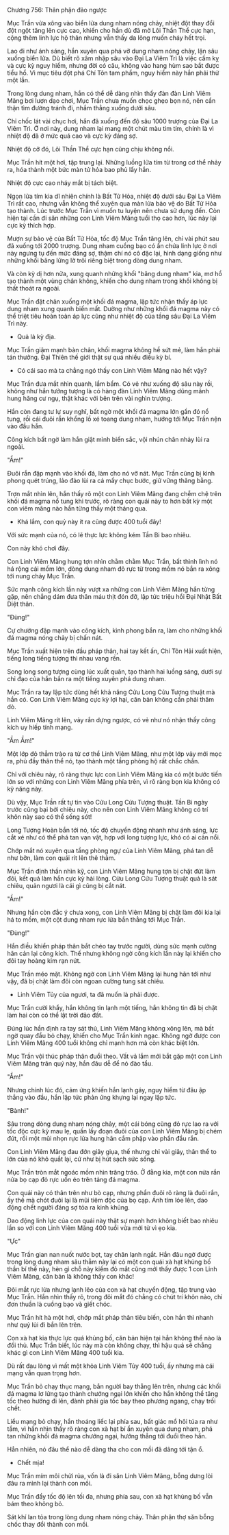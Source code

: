 




Chương 756: Thân phận đảo ngược


Mục Trần vừa xông vào biển lửa dung nham nóng chảy, nhiệt đột thay đổi đột ngột tăng lên cực cao, khiến cho hắn dù đã mở Lôi Thần Thể cực hạn, cộng thêm linh lực hộ thân nhưng vẫn thấy da lông muốn cháy hết trọi.

Lao đi như ánh sáng, hắn xuyên qua phá vỡ dung nham nóng chảy, lặn sâu xuống biển lửa. Dù biết rõ xâm nhập sâu vào Đại La Viêm Trì là việc cấm kỵ và cực kỳ nguy hiểm, nhưng đời có câu, không vào hang hùm sao bắt được tiểu hổ. Vì mục tiêu đột phá Chí Tôn tam phẩm, nguy hiểm này hắn phải thử một lần.

Trong lòng dung nham, hắn có thể dễ dàng nhìn thấy đàn đàn Linh Viêm Mãng bơi lượn dạo chơi, Mục Trần chưa muốn chọc ghẹo bọn nó, nên cẩn thận tìm đường tránh đi, nhắm thẳng xuống dưới sâu.

Chỉ chốc lát vài chục hơi, hắn đã xuống đến độ sâu 1000 trượng của Đại La Viêm Trì. Ở nơi này, dung nham lại mang một chút màu tim tím, chính là vì nhiệt độ đã ở mức quá cao và cực kỳ đáng sợ.

Nhiệt độ cỡ đó, Lôi Thần Thể cực hạn cũng chịu không nổi.

Mục Trần hít một hơi, tập trung lại. Những luồng lửa tím từ trong cơ thể nhảy ra, hóa thành một bức màn tử hỏa bao phủ lấy hắn.

Nhiệt độ cực cao nháy mắt bị tách biệt.

Ngọn lửa tím kia dĩ nhiên chính là Bất Tử Hỏa, nhiệt độ dưới sâu Đại La Viêm Trì rất cao, nhưng vẫn không thể xuyên qua màn lửa bảo vệ do Bất Tử Hỏa tạo thành. Lúc trước Mục Trần vì muốn tu luyện nên chưa sử dụng đến. Còn hiện tại cần đi săn những con Linh Viêm Mãng tuổi thọ cao hơn, lúc này lại cực kỳ thích hợp.

Mượn sự bảo vệ của Bất Tử Hỏa, tốc độ Mục Trần tăng lên, chỉ vài phút sau đã xuống tới 2000 trượng. Dung nham cuồng bạo có ẩn chứa linh lực ở nơi này ngưng tụ đến mức đáng sợ, thậm chí nó cô đặc lại, hình dạng giống như những khối băng lững lờ trôi riêng biệt trong dòng dung nham.

Và còn kỳ dị hơn nữa, xung quanh những khối "băng dung nham" kia, mơ hồ tạo thành một vùng chân không, khiến cho dung nham trong khối không bị thất thoát ra ngoài.

Mục Trần đặt chân xuống một khối đá magma, lập tức nhận thấy áp lực dung nham xung quanh biến mất. Dường như những khối đá magma này có thể triệt tiêu hoàn toàn áp lực cũng như nhiệt độ của tầng sâu Đại La Viêm Trì này.

- Quả là kỳ địa.

Mục Trần giậm mạnh bàn chân, khối magma không hề sứt mẻ, làm hắn phải tán thưởng. Đại Thiên thế giới thật sự quá nhiều điều kỳ bí.

- Có cái sao mà ta chẳng ngó thấy con Linh Viêm Mãng nào hết vậy?

Mục Trần đưa mắt nhìn quanh, lẩm bẩm. Có vẻ như xuống độ sâu này rồi, không như hắn tưởng tượng là có hàng đàn Linh Viêm Mãng dũng mãnh hung hăng cư ngụ, thật khác với bên trên vài nghìn trượng.

Hắn còn đang tư lự suy nghĩ, bất ngờ một khối đá magma lớn gần đó nổ tung, rồi cái đuôi rắn khổng lồ xé toang dung nham, hướng tới Mục Trần nện vào đầu hắn.

Công kích bất ngờ làm hắn giật mình biến sắc, vội nhún chân nhảy lùi ra ngoài.

"Ầm!"

Đuôi rắn đập mạnh vào khối đá, làm cho nó vỡ nát. Mục Trần cũng bị kình phong quét trúng, lảo đảo lùi ra cả mấy chục bước, giữ vững thăng bằng.

Trợn mắt nhìn lên, hắn thấy rõ một con Linh Viêm Mãng đang chễm chệ trên khối đá magma nổ tung khi trước, rõ ràng con quái này to hơn bất kỳ một con viêm mãng nào hắn từng thấy một tháng qua.

- Khá lắm, con quỷ này ít ra cũng được 400 tuổi đây!

Với sức mạnh của nó, có lẽ thực lực không kém Tần Bi bao nhiêu.

Con này khó chơi đây.

Con Linh Viêm Mãng hung tợn nhìn chằm chằm Mục Trần, bất thình lình nó há rộng cái mồm lớn, dòng dung nham đỏ rực từ trong mồm nó bắn ra xông tới nung chảy Mục Trần.

Sức mạnh công kích lần này vượt xa những con Linh Viêm Mãng hắn từng gặp, nên chẳng dám đưa thân máu thịt đón đỡ, lập tức triệu hồi Đại Nhật Bất Diệt thân.

"Đùng!"

Cự chưởng đập mạnh vào công kích, kình phong bắn ra, làm cho những khối đá magma nóng chảy bị chấn nát.

Mục Trần xuất hiện trên đầu pháp thân, hai tay kết ấn, Chí Tôn Hải xuất hiện, tiếng long tiếng tượng thi nhau vang rền.

Song long song tượng cùng lúc xuất quân, tạo thành hai luồng sáng, dưới sự chỉ đạo của hắn bắn ra một tiếng xuyên phá dung nham.

Mục Trần ra tay lập tức dùng hết khả năng Cửu Long Cửu Tượng thuật mà hắn có. Con Linh Viêm Mãng cực kỳ lợi hại, căn bản không cần phải thăm dò.

Linh Viêm Mãng rít lên, vảy rắn dựng ngược, có vẻ như nó nhận thấy công kích uy hiếp tính mạng.

"Ầm Ầm!"

Một lớp đỏ thẫm trào ra từ cơ thể Linh Viêm Mãng, như một lớp vảy mới mọc ra, phủ đầy thân thể nó, tạo thành một tầng phòng hộ rất chắc chắn.

Chỉ với chiêu này, rõ ràng thực lực con Linh Viêm Mãng kia có một bước tiến lớn so với những con Linh Viêm Mãng phía trên, vì rõ ràng bọn kia không có kỹ năng này.

Dù vậy, Mục Trần rất tự tin vào Cửu Long Cửu Tượng thuật. Tần Bi ngày trước cũng bại bởi chiêu này, cho nên con Linh Viêm Mãng không có trí khôn này sao có thể sống sót!

Long Tượng Hoàn bắn tới nó, tốc độ chuyển động nhanh như ánh sáng, lực cắt xé như có thể phá tan vạn vật, hợp với long tượng lực, khó có ai cản nổi.

Chớp mắt nó xuyên qua tầng phòng ngự của Linh Viêm Mãng, phá tan dễ như bỡn, làm con quái rít lên thê thảm.

Mục Trần định thần nhìn kỹ, con Linh Viêm Mãng hung tợn bị chặt đứt làm đôi, kết quả làm hắn cực kỳ hài lòng. Cửu Long Cửu Tượng thuật quả là sát chiêu, quản ngươi là cái gì cũng bị cắt nát.

"Ầm!"

Nhưng hắn còn đắc ý chưa xong, con Linh Viêm Mãng bị chặt làm đôi kia lại há to mồm, một cột dung nham rực lửa bắn thẳng tới Mục Trần.

"Đùng!"

Hắn điều khiển pháp thân bắt chéo tay trước người, dùng sức mạnh cường hãn cản lại công kích. Thế nhưng không ngờ công kích lần này lại khiến cho đôi tay hoàng kim rạn nứt.

Mục Trần méo mặt. Không ngờ con Linh Viêm Mãng lại hung hãn tới như vậy, đã bị chặt làm đôi còn ngoan cường tung sát chiêu.

- Linh Viêm Tủy của ngươi, ta đã muốn là phải được.

Mục Trần cười khẩy, hắn không tin lạnh một tiếng, hắn không tin đã bị chặt làm hai còn có thể lật trời đảo đất.

Đúng lúc hắn định ra tay sát thủ, Linh Viêm Mãng không xông lên, mà bất ngờ quay đầu bỏ chạy, khiến cho Mục Trần kinh ngạc. Không ngờ được con Linh Viêm Mãng 400 tuổi không chỉ mạnh hơn mà còn khác biệt lớn.

Mục Trần vội thúc pháp thân đuổi theo. Vất vả lắm mới bắt gặp một con Linh Viêm Mãng trân quý này, hắn đâu dễ để nó đào tẩu.

"Ầm!"

Nhưng chính lúc đó, cảm ứng khiến hắn lạnh gáy, nguy hiểm từ đâu ập thẳng vào đầu, hắn lập tức phản ứng khựng lại ngay lập tức.

"Bành!"

Sâu trong dòng dung nham nóng chảy, một cái bóng cũng đỏ rực lao ra với tốc độc cực kỳ mau lẹ, quấn lấy đoạn đuôi của con Linh Viêm Mãng bị chém đứt, rồi một mũi nhọn rực lửa hung hãn cắm phập vào phần đầu rắn.

Con Linh Viêm Mãng đau đớn giãy giụa, thế nhưng chỉ vài giây, thân thể to lớn của nó khô quắt lại, cứ như bị hút sạch sức sống.

Mục Trần tròn mắt ngoác mồm nhìn trâng tráo. Ở đằng kia, một con nửa rắn nửa bọ cạp đỏ rực uốn éo trên tảng đá magma.

Con quái này có thân trên như bò cạp, nhưng phần đuôi rõ ràng là đuôi rắn, ấy thế mà chót đuôi lại là mũi tiêm độc của bọ cạp. Ánh tím lóe lên, dao động chết người đáng sợ tỏa ra kinh khủng.

Dao động linh lực của con quái này thật sự mạnh hơn không biết bao nhiêu lần so với con Linh Viêm Mãng 400 tuổi vừa mới tử vì ẹo kia.

"Ực"

Mục Trần gian nan nuốt nước bọt, tay chân lạnh ngắt. Hắn đâu ngờ được trong lòng dung nham sâu thẳm này lại có một con quái xà hạt khủng bố thần bí thế này, hèn gì chỗ này kiếm đỏ mắt cũng mới thấy được 1 con Linh Viêm Mãng, căn bản là không thấy con khác!

Đôi mắt rực lửa nhưng lạnh lẽo của con xà hạt chuyển động, tập trung vào Mục Trần. Hắn nhìn thấy rõ, trong đôi mắt đó chẳng có chút trí khôn nào, chỉ đơn thuần là cuồng bạo và giết chóc.

Mục Trần hít hà một hơi, chớp mắt pháp thân tiêu biến, còn hắn thì nhanh như quỷ lủi đi bắn lên trên.

Con xà hạt kia thực lực quá khủng bố, căn bản hiện tại hắn không thể nào là đối thủ. Mục Trần biết, lúc này mà còn không chạy, thì hậu quả sẽ chẳng khác gì con Linh Viêm Mãng 400 tuổi kia.

Dù rất đau lòng vì mất một khỏa Linh Viêm Tủy 400 tuổi, ấy nhưng mà cái mạng vẫn quan trọng hơn.

Mục Trần bỏ chạy thục mạng, bắn người bay thẳng lên trên, nhưng các khối đá magma lơ lửng tạo thành chướng ngại lớn khiến cho hắn không thể tăng tốc theo hướng đi lên, đành phải gia tốc bay theo phương ngang, chạy trối chết.

Liều mạng bỏ chạy, hắn thoáng liếc lại phía sau, bất giác mồ hôi túa ra như tắm, vì hắn nhìn thấy rõ ràng con xà hạt bí ẩn xuyên qua dung nham, phá tan những khối đá magma chướng ngại, hướng thẳng tới đuổi theo hắn.

Hẳn nhiên, nó đâu thể nào dễ dàng tha cho con mồi đã dâng tới tận ổ.

- Chết mịa!

Mục Trần mím môi chửi rủa, vốn là đi săn Linh Viêm Mãng, bỗng dưng lòi đâu ra mình lại thành con mồi.

Mục Trần đẩy tốc độ lên tối đa, nhưng phía sau, con xà hạt khủng bố vẫn bám theo không bỏ.

Sát khí lan tỏa trong lòng dung nham nóng chảy. Thân phận thợ săn bỗng chốc thay đổi thành con mồi.




